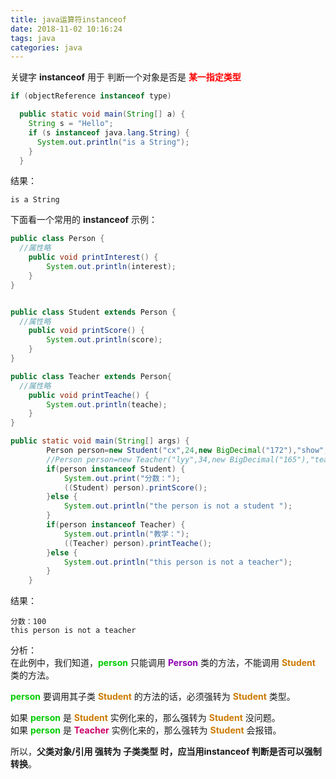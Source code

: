 ```yaml
---
title: java运算符instanceof
date: 2018-11-02 10:16:24
tags: java
categories: java
---
```

关键字 **instanceof** 用于 判断一个对象是否是 **<font color=red>某一指定类型</font>**  
```java
if (objectReference instanceof type)
```

```java
  public static void main(String[] a) {
    String s = "Hello";
    if (s instanceof java.lang.String) {
      System.out.println("is a String");
    }
  }
```
结果：
```
is a String
```

下面看一个常用的 **instanceof** 示例：  

```java
public class Person {
  //属性略 
	public void printInterest() {
		System.out.println(interest);
	}
}


public class Student extends Person {
  //属性略
	public void printScore() {
		System.out.println(score);
	}
}

public class Teacher extends Person{
  //属性略
	public void printTeache() {
		System.out.println(teache);
	}
}
```

```java
public static void main(String[] args) {
		Person person=new Student("cx",24,new BigDecimal("172"),"show","12345",100);
		//Person person=new Teacher("lyy",34,new BigDecimal("165"),"teache","00001","math");
		if(person instanceof Student) {
			System.out.print("分数：");
			((Student) person).printScore();
		}else {
			System.out.println("the person is not a student ");
		}
		if(person instanceof Teacher) {
			System.out.println("教学：");
			((Teacher) person).printTeache();
		}else {
			System.out.println("this person is not a teacher");
		}
	}
```
结果：

```
分数：100
this person is not a teacher
```
分析：  
在此例中，我们知道，**<font color='#00cc00'>person</font>** 只能调用 **<font color='#8f00b3'>Person</font>** 类的方法，不能调用 **<font color='cc7a00'>Student</font>** 类的方法。    

**<font color='#00cc00'>person</font>** 要调用其子类 **<font color='cc7a00'>Student</font>** 的方法的话，必须强转为 **<font color='cc7a00'>Student</font>** 类型。  

如果 **<font color='#00cc00'>person</font>** 是 **<font color='cc7a00'>Student</font>** 实例化来的，那么强转为 **<font color='cc7a00'>Student</font>** 没问题。  
如果 **<font color='#00cc00'>person</font>** 是 **<font color='#cc0066'>Teacher</font>** 实例化来的，那么强转为 **<font color='cc7a00'>Student</font>** 会报错。  

所以，**父类对象/引用 强转为 子类类型 时，应当用instanceof 判断是否可以强制转换**。  
